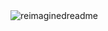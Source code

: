 <img src="https://myreadme.vercel.app/api/embed/retbleed?panels=userstatistics,toprepositories,toplanguages,commitgraph" alt="reimaginedreadme" />
